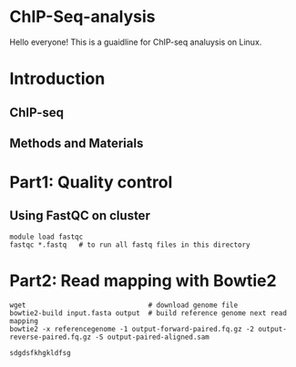 # ChIP-Seq-analysis

Hello everyone! This is a guaidline for ChIP-seq analuysis on Linux. 

# Introduction 
## ChIP-seq 
## Methods and Materials 

# Part1: Quality control 
## Using FastQC on cluster 
```
module load fastqc 
fastqc *.fastq   # to run all fastq files in this directory
```
# Part2: Read mapping with Bowtie2
```
wget                              # download genome file 
bowtie2-build input.fasta output  # build reference genome next read mapping
bowtie2 -x referencegenome -1 output-forward-paired.fq.gz -2 output-reverse-paired.fq.gz -S output-paired-aligned.sam  
```


```
sdgdsfkhgkldfsg

```

